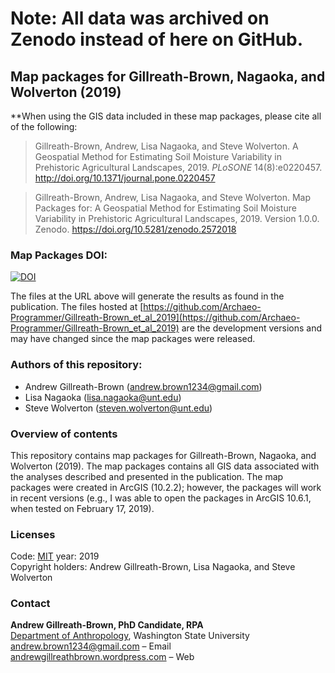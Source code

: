 # Note: All data was archived on Zenodo instead of here on GitHub. 

## Map packages for Gillreath-Brown, Nagaoka, and Wolverton (2019)
**When using the GIS data included in these map packages, please cite all of the following:

> Gillreath-Brown, Andrew, Lisa Nagaoka, and Steve Wolverton. A Geospatial Method for Estimating Soil Moisture Variability in Prehistoric Agricultural Landscapes, 2019. *PLoSONE* 14(8):e0220457. http://doi.org/10.1371/journal.pone.0220457

> Gillreath-Brown, Andrew, Lisa Nagaoka, and Steve Wolverton. Map Packages for: A Geospatial Method for Estimating Soil Moisture Variability in Prehistoric Agricultural Landscapes, 2019. Version 1.0.0. Zenodo. https://doi.org/10.5281/zenodo.2572018
### Map Packages DOI:

[![DOI](https://zenodo.org/badge/DOI/10.5281/zenodo.2572018.svg)](https://doi.org/10.5281/zenodo.2572018)

The files at the URL above will generate the results as found in the publication. The files hosted at [https://github.com/Archaeo-Programmer/Gillreath-Brown_et_al_2019](https://github.com/Archaeo-Programmer/Gillreath-Brown_et_al_2019) are the development versions and may have changed since the map packages were released.
### Authors  of this repository:
- Andrew Gillreath-Brown ([andrew.brown1234@gmail.com](mailto:andrew.brown1234@gmail.com))
- Lisa Nagaoka ([lisa.nagaoka@unt.edu](mailto:lisa.nagaoka@unt.edu))
- Steve Wolverton ([steven.wolverton@unt.edu](mailto:steven.wolverton@unt.edu))
### Overview of contents
This repository contains map packages for Gillreath-Brown, Nagaoka, and Wolverton (2019). The map packages contains all GIS data associated with the analyses described and presented in the publication.
The map packages were created in ArcGIS (10.2.2); however, the packages will work in recent versions (e.g., I was able to open the packages in ArcGIS 10.6.1, when tested on February 17, 2019).

### Licenses

Code: [MIT](http://opensource.org/licenses/MIT) year: 2019 <br>
Copyright holders: Andrew Gillreath-Brown, Lisa Nagaoka, and Steve Wolverton

### Contact

**Andrew Gillreath-Brown, PhD Candidate, RPA**<br>
[Department of Anthropology](https://anthro.wsu.edu/), Washington State University<br>
[andrew.brown1234@gmail.com](mailto:andrew.brown1234@gmail.com) – Email<br>
[andrewgillreathbrown.wordpress.com](https://andrewgillreathbrown.wordpress.com/) – Web
